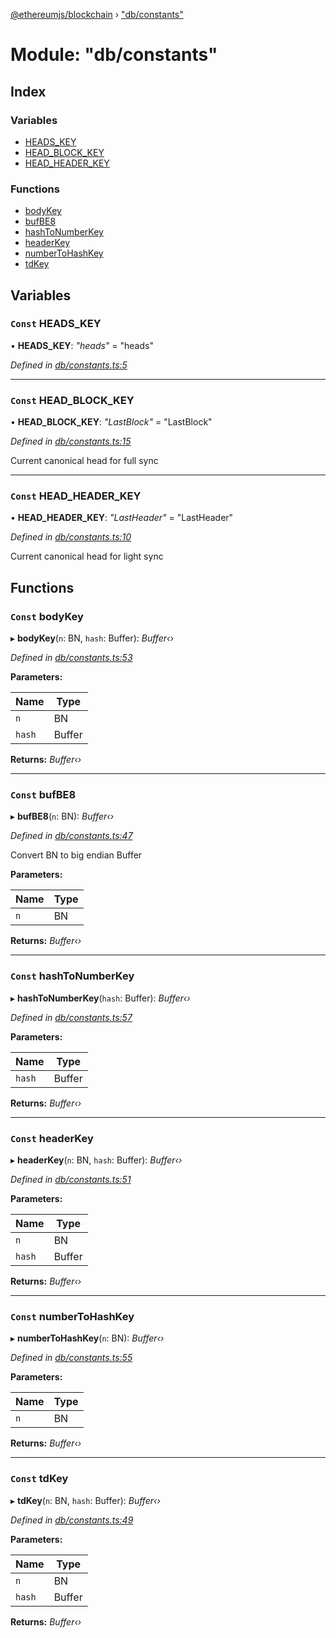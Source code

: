 [@ethereumjs/blockchain](../README.md) › ["db/constants"](_db_constants_.md)

# Module: "db/constants"

## Index

### Variables

* [HEADS_KEY](_db_constants_.md#const-heads_key)
* [HEAD_BLOCK_KEY](_db_constants_.md#const-head_block_key)
* [HEAD_HEADER_KEY](_db_constants_.md#const-head_header_key)

### Functions

* [bodyKey](_db_constants_.md#const-bodykey)
* [bufBE8](_db_constants_.md#const-bufbe8)
* [hashToNumberKey](_db_constants_.md#const-hashtonumberkey)
* [headerKey](_db_constants_.md#const-headerkey)
* [numberToHashKey](_db_constants_.md#const-numbertohashkey)
* [tdKey](_db_constants_.md#const-tdkey)

## Variables

### `Const` HEADS_KEY

• **HEADS_KEY**: *"heads"* = "heads"

*Defined in [db/constants.ts:5](https://github.com/ethereumjs/ethereumjs-vm/blob/master/packages/blockchain/src/db/constants.ts#L5)*

___

### `Const` HEAD_BLOCK_KEY

• **HEAD_BLOCK_KEY**: *"LastBlock"* = "LastBlock"

*Defined in [db/constants.ts:15](https://github.com/ethereumjs/ethereumjs-vm/blob/master/packages/blockchain/src/db/constants.ts#L15)*

Current canonical head for full sync

___

### `Const` HEAD_HEADER_KEY

• **HEAD_HEADER_KEY**: *"LastHeader"* = "LastHeader"

*Defined in [db/constants.ts:10](https://github.com/ethereumjs/ethereumjs-vm/blob/master/packages/blockchain/src/db/constants.ts#L10)*

Current canonical head for light sync

## Functions

### `Const` bodyKey

▸ **bodyKey**(`n`: BN, `hash`: Buffer): *Buffer‹›*

*Defined in [db/constants.ts:53](https://github.com/ethereumjs/ethereumjs-vm/blob/master/packages/blockchain/src/db/constants.ts#L53)*

**Parameters:**

Name | Type |
------ | ------ |
`n` | BN |
`hash` | Buffer |

**Returns:** *Buffer‹›*

___

### `Const` bufBE8

▸ **bufBE8**(`n`: BN): *Buffer‹›*

*Defined in [db/constants.ts:47](https://github.com/ethereumjs/ethereumjs-vm/blob/master/packages/blockchain/src/db/constants.ts#L47)*

Convert BN to big endian Buffer

**Parameters:**

Name | Type |
------ | ------ |
`n` | BN |

**Returns:** *Buffer‹›*

___

### `Const` hashToNumberKey

▸ **hashToNumberKey**(`hash`: Buffer): *Buffer‹›*

*Defined in [db/constants.ts:57](https://github.com/ethereumjs/ethereumjs-vm/blob/master/packages/blockchain/src/db/constants.ts#L57)*

**Parameters:**

Name | Type |
------ | ------ |
`hash` | Buffer |

**Returns:** *Buffer‹›*

___

### `Const` headerKey

▸ **headerKey**(`n`: BN, `hash`: Buffer): *Buffer‹›*

*Defined in [db/constants.ts:51](https://github.com/ethereumjs/ethereumjs-vm/blob/master/packages/blockchain/src/db/constants.ts#L51)*

**Parameters:**

Name | Type |
------ | ------ |
`n` | BN |
`hash` | Buffer |

**Returns:** *Buffer‹›*

___

### `Const` numberToHashKey

▸ **numberToHashKey**(`n`: BN): *Buffer‹›*

*Defined in [db/constants.ts:55](https://github.com/ethereumjs/ethereumjs-vm/blob/master/packages/blockchain/src/db/constants.ts#L55)*

**Parameters:**

Name | Type |
------ | ------ |
`n` | BN |

**Returns:** *Buffer‹›*

___

### `Const` tdKey

▸ **tdKey**(`n`: BN, `hash`: Buffer): *Buffer‹›*

*Defined in [db/constants.ts:49](https://github.com/ethereumjs/ethereumjs-vm/blob/master/packages/blockchain/src/db/constants.ts#L49)*

**Parameters:**

Name | Type |
------ | ------ |
`n` | BN |
`hash` | Buffer |

**Returns:** *Buffer‹›*
